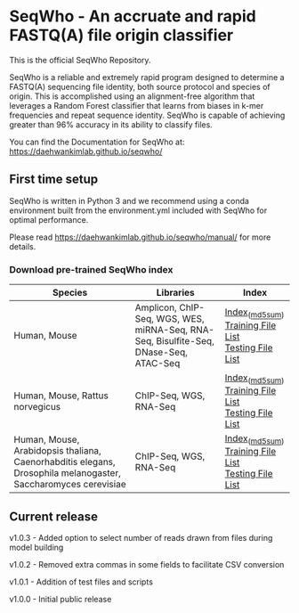 # SeqWho - An accruate and rapid FASTQ(A) file origin classifier

This is the official SeqWho Repository.

SeqWho is a reliable and extremely rapid program designed to determine a FASTQ(A) sequencing file identity, both source protocol and species of origin. This is accomplished using an alignment-free algorithm that leverages a Random Forest classifier that learns from biases in k-mer frequencies and repeat sequence identity. SeqWho is capable of achieving greater than 96% accuracy in its ability to classify files.

You can find the Documentation for SeqWho at:
https://daehwankimlab.github.io/seqwho/

## First time setup
SeqWho is written in Python 3 and we recommend using a conda environment built from the environment.yml included with SeqWho for optimal performance.

Please read https://daehwankimlab.github.io/seqwho/manual/ for more details.

### Download pre-trained SeqWho index

| Species | Libraries | Index |
| --- | --- | --- |
| Human, Mouse | Amplicon, ChIP-Seq, WGS, WES, miRNA-Seq, RNA-Seq, Bisulfite-Seq, DNase-Seq, ATAC-Seq | [Index]( https://cloud.biohpc.swmed.edu/index.php/s/sP48taKmymSkJBM/download)<sub>([md5sum](https://cloud.biohpc.swmed.edu/index.php/s/9bk57S65LycK5ts/download))</sub><br>[Training File List](https://cloud.biohpc.swmed.edu/index.php/s/zmZ8AMfNcYaAB7y/download)<br>[Testing File List](https://cloud.biohpc.swmed.edu/index.php/s/t9SSQLgjzYxXSZd/download) | 
| Human, Mouse, Rattus norvegicus | ChIP-Seq, WGS, RNA-Seq | [Index](https://cloud.biohpc.swmed.edu/index.php/s/B6dLibRmjqkWbNY/download)<sub>([md5sum](https://cloud.biohpc.swmed.edu/index.php/s/GcCyaFqeaQSCsTd/download))</sub><br>[Training File List](https://cloud.biohpc.swmed.edu/index.php/s/fRyKqyraxiXWeLF/download)<br>[Testing File List](https://cloud.biohpc.swmed.edu/index.php/s/G6AJetoD9JHQzZx/download) |
| Human, Mouse, Arabidopsis thaliana, Caenorhabditis elegans, Drosophila melanogaster, Saccharomyces cerevisiae | ChIP-Seq, WGS, RNA-Seq | [Index](https://cloud.biohpc.swmed.edu/index.php/s/ys6Qa87cY2HyJEJ/download)<sub>([md5sum](https://cloud.biohpc.swmed.edu/index.php/s/7AZdAHEc6iRBYSP/download))</sub><br>[Training File List](https://cloud.biohpc.swmed.edu/index.php/s/gZzS3GKgar4SraH/download)<br>[Testing File List](https://cloud.biohpc.swmed.edu/index.php/s/Hi3GEj6PFaZ9FeN/download)|


## Current release
v1.0.3 - Added option to select number of reads drawn from files during model building

v1.0.2 - Removed extra commas in some fields to facilitate CSV conversion

v1.0.1 - Addition of test files and scripts

v1.0.0 - Initial public release

